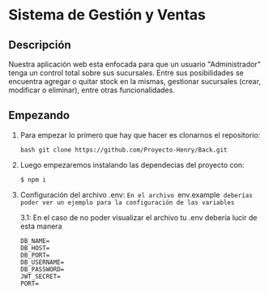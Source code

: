 #  Sistema de Gestión y Ventas


## Descripción

Nuestra aplicación web esta enfocada para que un usuario "Administrador" tenga un control total sobre sus sucursales. Entre sus posibilidades se encuentra agregar o quitar stock en la mismas, gestionar sucursales (crear, modificar o eliminar), entre otras funcionalidades.


## Empezando

1. Para empezar lo primero que hay que hacer es clonarnos el repositorio:

    ```bash git clone https://github.com/Proyecto-Henry/Back.git```

2. Luego empezaremos instalando las dependecias del proyecto con: 

    ```$ npm i```

3. Configuración del archivo .env: 
```En el archivo ```env.example``` deberías poder ver un ejemplo para la configuración de las variables```

    3.1: En el caso de no poder visualizar el archivo tu .env debería lucir de esta manera 
    ```env
    DB_NAME=
    DB_HOST=
    DB_PORT=
    DB_USERNAME=
    DB_PASSWORD=
    JWT_SECRET=
    PORT=
    ```